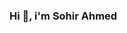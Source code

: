 ### Hi 👋, i'm Sohir Ahmed

<!--
**sohirahmed/sohirahmed** is a ✨ _special_ ✨ repository because its `README.md` (this file) appears on your GitHub profile.

Here are some ideas to get you started:

- 🔭 I’m currently working on ...
- 🌱 I’m currently learning Backend Development & Software Develoment
- 👯 I’m looking to collaborate on ...
- 🤔 I’m looking for help with ...
- 💬 Ask me about ...
- 📫 How to reach me: sohirahmed129@gmail.com
- 😄 Pronouns: ...
- ⚡ Fun fact: ...
-->
